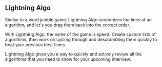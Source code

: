 ## Lightning Algo

Similar to a word jumble game, Lightning Algo randomizes the lines of an algorithm, and let's you drag them back into the correct order. 

With Lightning Algo, the name of the game is speed. Create custom lists of algorithms, then work on cycling through and descrambling them quickly to beat your previous best times. 

Lightning Algo gives you a way to quickly and actively review all the algorithms that you need to know for your upcoming interview. 











